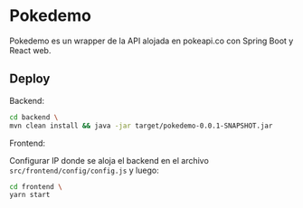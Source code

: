 # Pokedemo

Pokedemo es un wrapper de la API alojada en pokeapi.co con Spring Boot y React web.

## Deploy

Backend:

```bash
cd backend \
mvn clean install && java -jar target/pokedemo-0.0.1-SNAPSHOT.jar
```


Frontend:

Configurar IP donde se aloja el backend en el archivo ```src/frontend/config/config.js``` y luego:


```bash
cd frontend \
yarn start
```
